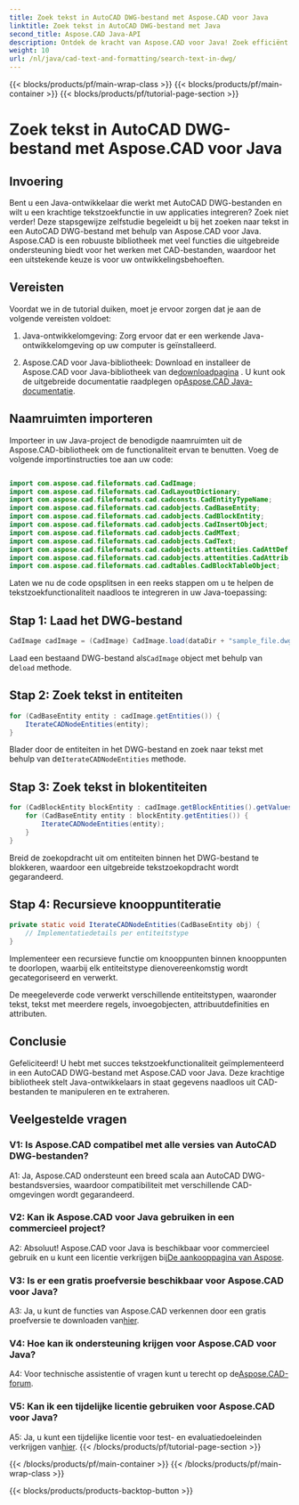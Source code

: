 ```yaml
---
title: Zoek tekst in AutoCAD DWG-bestand met Aspose.CAD voor Java
linktitle: Zoek tekst in AutoCAD DWG-bestand met Java
second_title: Aspose.CAD Java-API
description: Ontdek de kracht van Aspose.CAD voor Java! Zoek efficiënt naar tekst in AutoCAD DWG-bestanden. Download de bibliotheek en verbeter uw CAD-toepassing.
weight: 10
url: /nl/java/cad-text-and-formatting/search-text-in-dwg/
---
```


{{< blocks/products/pf/main-wrap-class >}}
{{< blocks/products/pf/main-container >}}
{{< blocks/products/pf/tutorial-page-section >}}

# Zoek tekst in AutoCAD DWG-bestand met Aspose.CAD voor Java

## Invoering

Bent u een Java-ontwikkelaar die werkt met AutoCAD DWG-bestanden en wilt u een krachtige tekstzoekfunctie in uw applicaties integreren? Zoek niet verder! Deze stapsgewijze zelfstudie begeleidt u bij het zoeken naar tekst in een AutoCAD DWG-bestand met behulp van Aspose.CAD voor Java. Aspose.CAD is een robuuste bibliotheek met veel functies die uitgebreide ondersteuning biedt voor het werken met CAD-bestanden, waardoor het een uitstekende keuze is voor uw ontwikkelingsbehoeften.

## Vereisten

Voordat we in de tutorial duiken, moet je ervoor zorgen dat je aan de volgende vereisten voldoet:

1. Java-ontwikkelomgeving: Zorg ervoor dat er een werkende Java-ontwikkelomgeving op uw computer is geïnstalleerd.

2.  Aspose.CAD voor Java-bibliotheek: Download en installeer de Aspose.CAD voor Java-bibliotheek van de[downloadpagina](https://releases.aspose.com/cad/java/) . U kunt ook de uitgebreide documentatie raadplegen op[Aspose.CAD Java-documentatie](https://reference.aspose.com/cad/java/).

## Naamruimten importeren

Importeer in uw Java-project de benodigde naamruimten uit de Aspose.CAD-bibliotheek om de functionaliteit ervan te benutten. Voeg de volgende importinstructies toe aan uw code:

```java

import com.aspose.cad.fileformats.cad.CadImage;
import com.aspose.cad.fileformats.cad.CadLayoutDictionary;
import com.aspose.cad.fileformats.cad.cadconsts.CadEntityTypeName;
import com.aspose.cad.fileformats.cad.cadobjects.CadBaseEntity;
import com.aspose.cad.fileformats.cad.cadobjects.CadBlockEntity;
import com.aspose.cad.fileformats.cad.cadobjects.CadInsertObject;
import com.aspose.cad.fileformats.cad.cadobjects.CadMText;
import com.aspose.cad.fileformats.cad.cadobjects.CadText;
import com.aspose.cad.fileformats.cad.cadobjects.attentities.CadAttDef;
import com.aspose.cad.fileformats.cad.cadobjects.attentities.CadAttrib;
import com.aspose.cad.fileformats.cad.cadtables.CadBlockTableObject;
```

Laten we nu de code opsplitsen in een reeks stappen om u te helpen de tekstzoekfunctionaliteit naadloos te integreren in uw Java-toepassing:

## Stap 1: Laad het DWG-bestand

```java
CadImage cadImage = (CadImage) CadImage.load(dataDir + "sample_file.dwg");
```

Laad een bestaand DWG-bestand als`CadImage` object met behulp van de`load` methode.

## Stap 2: Zoek tekst in entiteiten

```java
for (CadBaseEntity entity : cadImage.getEntities()) {
    IterateCADNodeEntities(entity);
}
```

 Blader door de entiteiten in het DWG-bestand en zoek naar tekst met behulp van de`IterateCADNodeEntities` methode.

## Stap 3: Zoek tekst in blokentiteiten

```java
for (CadBlockEntity blockEntity : cadImage.getBlockEntities().getValues()) {
    for (CadBaseEntity entity : blockEntity.getEntities()) {
        IterateCADNodeEntities(entity);
    }
}
```

Breid de zoekopdracht uit om entiteiten binnen het DWG-bestand te blokkeren, waardoor een uitgebreide tekstzoekopdracht wordt gegarandeerd.

## Stap 4: Recursieve knooppuntiteratie

```java
private static void IterateCADNodeEntities(CadBaseEntity obj) {
    // Implementatiedetails per entiteitstype
}
```

Implementeer een recursieve functie om knooppunten binnen knooppunten te doorlopen, waarbij elk entiteitstype dienovereenkomstig wordt gecategoriseerd en verwerkt.

De meegeleverde code verwerkt verschillende entiteitstypen, waaronder tekst, tekst met meerdere regels, invoegobjecten, attribuutdefinities en attributen.

## Conclusie

Gefeliciteerd! U hebt met succes tekstzoekfunctionaliteit geïmplementeerd in een AutoCAD DWG-bestand met Aspose.CAD voor Java. Deze krachtige bibliotheek stelt Java-ontwikkelaars in staat gegevens naadloos uit CAD-bestanden te manipuleren en te extraheren.

## Veelgestelde vragen

### V1: Is Aspose.CAD compatibel met alle versies van AutoCAD DWG-bestanden?

A1: Ja, Aspose.CAD ondersteunt een breed scala aan AutoCAD DWG-bestandsversies, waardoor compatibiliteit met verschillende CAD-omgevingen wordt gegarandeerd.

### V2: Kan ik Aspose.CAD voor Java gebruiken in een commercieel project?

 A2: Absoluut! Aspose.CAD voor Java is beschikbaar voor commercieel gebruik en u kunt een licentie verkrijgen bij[De aankooppagina van Aspose](https://purchase.aspose.com/buy).

### V3: Is er een gratis proefversie beschikbaar voor Aspose.CAD voor Java?

 A3: Ja, u kunt de functies van Aspose.CAD verkennen door een gratis proefversie te downloaden van[hier](https://releases.aspose.com/).

### V4: Hoe kan ik ondersteuning krijgen voor Aspose.CAD voor Java?

 A4: Voor technische assistentie of vragen kunt u terecht op de[Aspose.CAD-forum](https://forum.aspose.com/c/cad/19).

### V5: Kan ik een tijdelijke licentie gebruiken voor Aspose.CAD voor Java?

 A5: Ja, u kunt een tijdelijke licentie voor test- en evaluatiedoeleinden verkrijgen van[hier](https://purchase.aspose.com/temporary-license/).
{{< /blocks/products/pf/tutorial-page-section >}}

{{< /blocks/products/pf/main-container >}}
{{< /blocks/products/pf/main-wrap-class >}}

{{< blocks/products/products-backtop-button >}}
